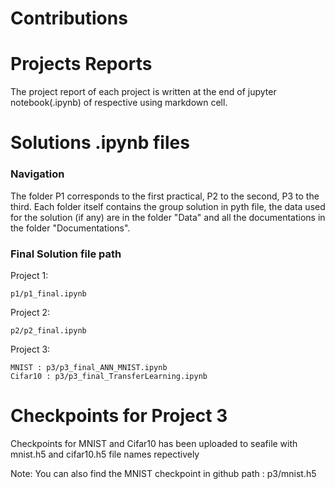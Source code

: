 
# Contributions

# Projects Reports
The project report of each project is written at the end of jupyter notebook(.ipynb) of respective using markdown cell.

# Solutions .ipynb files

### Navigation
The folder P1 corresponds to the first practical, P2 to the second, P3 to the third.
Each folder itself contains the group solution in pyth file, the data used for the solution (if any) are in the folder "Data" and all the documentations in the folder "Documentations".

### Final Solution file path
Project 1:  
    
    p1/p1_final.ipynb

Project 2:  
    
    p2/p2_final.ipynb

Project 3: 

    MNIST : p3/p3_final_ANN_MNIST.ipynb
    Cifar10 : p3/p3_final_TransferLearning.ipynb

# Checkpoints for Project 3
Checkpoints for MNIST and Cifar10 has been uploaded to seafile with mnist.h5 and cifar10.h5 file names repectively

Note: You can also find the MNIST checkpoint in github path : p3/mnist.h5

